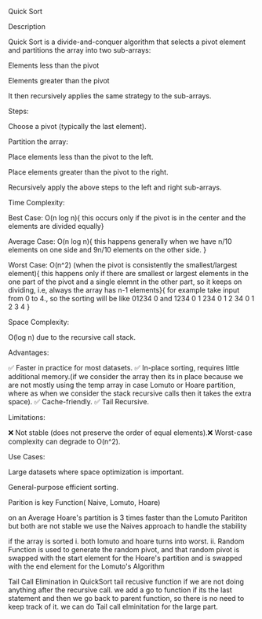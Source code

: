 Quick Sort

Description

Quick Sort is a divide-and-conquer algorithm that selects a pivot element and partitions the array into two sub-arrays:

Elements less than the pivot

Elements greater than the pivot

It then recursively applies the same strategy to the sub-arrays.

Steps:

Choose a pivot (typically the last element).

Partition the array:

Place elements less than the pivot to the left.

Place elements greater than the pivot to the right.

Recursively apply the above steps to the left and right sub-arrays.

Time Complexity:

Best Case: O(n log n){ this occurs only if the pivot is in the center and the elements are divided equally}

Average Case: O(n log n){
    this happens generally when we have n/10 elements on one side and 9n/10 elements on the other side.
}

Worst Case: O(n^2) (when the pivot is consistently the smallest/largest element){ this happens only if there are smallest or largest elements in the one part of the pivot and a single elemnt in the other part, so it keeps on dividing, i.e, always the array has n-1 elements}{
    for example take input from 0 to 4., so the sorting will be like
    01234
    0 and 1234
    0 1 234
    0 1 2 34
    0 1 2 3 4
}

Space Complexity:

O(log n) due to the recursive call stack.

Advantages:

✅ Faster in practice for most datasets.
✅ In-place sorting, requires little additional memory.(if we consider the array then its in place because we are not mostly using the temp array in case Lomuto or Hoare partition, where as when we consider the stack recursive calls then it takes the extra space).
✅ Cache-friendly.
✅ Tail Recursive.

Limitations:

❌ Not stable (does not preserve the order of equal elements).❌ Worst-case complexity can degrade to O(n^2).

Use Cases:

Large datasets where space optimization is important.

General-purpose efficient sorting.

Parition is key Function( Naive, Lomuto, Hoare)

on an Average Hoare's partition is 3 times faster than the Lomuto Parititon but both are not stable 
we use the Naives approach to handle the stability

if the array is sorted
i. both lomuto and hoare turns into worst.
ii. Random Function is used to generate the random pivot, and that random pivot is swapped with the start element for the Hoare's partition and is swapped with the end element for the Lomuto's Algorithm

Tail Call Elimination in QuickSort 
tail recusive function if we are not doing anything after the recursive call. we add a go to function if its the last statement and then we go back to parent function, so there is no need to keep track of it.
we can do Tail call elminitation for the large part.